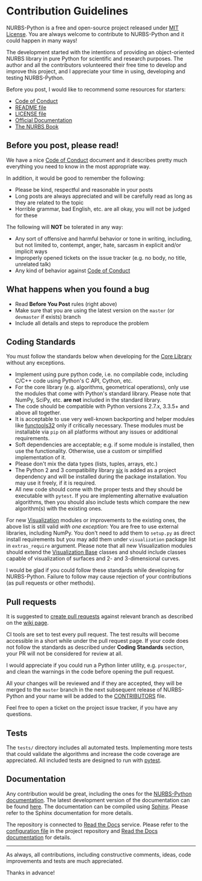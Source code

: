 # Contribution Guidelines

NURBS-Python is a free and open-source project released under [MIT License](../LICENSE). You are always welcome to 
contribute to NURBS-Python and it could happen in many ways!

The development started with the intentions of providing an object-oriented NURBS library in pure Python for 
scientific and research purposes. The author and all the contributors volunteered their free time to develop and 
improve this project, and I appreciate your time in using, developing and testing NURBS-Python.

Before you post, I would like to recommend some resources for starters:

* [Code of Conduct](CODE_OF_CONDUCT.md)
* [README file](../README.rst)
* [LICENSE file](../LICENSE)
* [Official Documentation](http://nurbs-python.readthedocs.io/en/latest/)
* [The NURBS Book](http://www.springer.com/gp/book/9783642973857)


## Before you post, please read!

We have a nice [Code of Conduct](CODE_OF_CONDUCT.md) document and it describes pretty much everything you need to know
in the most appropriate way.

In addition, it would be good to remember the following:

* Please be kind, respectful and reasonable in your posts
* Long posts are always appreciated and will be carefully read as long as they are related to the topic
* Horrible grammar, bad English, etc. are all okay, you will not be judged for these

The following will **NOT** be tolerated in any way:

* Any sort of offensive and harmful behavior or tone in writing, including, but not limited to, contempt, anger, hate, sarcasm in explicit and/or implicit ways
* Improperly opened tickets on the issue tracker (e.g. no body, no title, unrelated talk)
* Any kind of behavior against [Code of Conduct](CODE_OF_CONDUCT.md)

## What happens when you found a bug

* Read __Before You Post__ rules (right above)
* Make sure that you are using the latest version on the `master` (or `devmaster` if exists) branch
* Include all details and steps to reproduce the problem

## Coding Standards

You must follow the standards below when developing for the
[Core Library](http://nurbs-python.readthedocs.io/en/latest/modules.html) without any exceptions.

* Implement using pure python code, i.e. no compilable code, including C/C++ code using Python's C API, Cython, etc.
* For the core library (e.g. algorithms, geometrical operations), only use the modules that come with Python's standard library. Please note that NumPy, SciPy, etc. **are not** included in the standard library.
* The code should be compatible with Python versions 2.7.x, 3.3.5+ and above all together.
* It is acceptable to use very well-known backporting and helper modules like [functools32](https://pypi.org/project/functools32/) only if critically necessary. These modules must be installable via `pip` on all platforms without any issues or additional requirements.
* Soft dependencies are acceptable; e.g. if some module is installed, then use the functionality. Otherwise, use a custom or simplified implementation of it.
* Please don't mix the data types (lists, tuples, arrays, etc.)
* The Python 2 and 3 compatibility library [six](https://pypi.org/project/six/) is added as a project dependency and will be installed during the package installation. You may use it freely, if it is required.
* All new code should come with the proper tests and they should be executable with `pytest`. If you are implementing alternative evaluation algorithms, then you should also include tests which compare the new algorithm(s) with the existing ones.

For new [Visualization](http://nurbs-python.readthedocs.io/en/latest/modules_visualization.html) modules or improvements
to the existing ones, the above list is still valid _with one exception_: You are free to use external libraries,
including NumPy. You don't need to add them to `setup.py` as direct install requirements but you may add them under 
`visualization` package list in `extras_require` argument. Please note that all new Visualization modules should extend
the [Visualization Base](http://nurbs-python.readthedocs.io/en/latest/module_vis_abstract.html) classes and should
include classes capable of visualization of surfaces and 2- and 3-dimensional curves.

I would be glad if you could follow these standards while developing for NURBS-Python. Failure to follow may cause
rejection of your contributions (as pull requests or other methods).

## Pull requests

It is suggested to [create pull requests](https://help.github.com/articles/creating-a-pull-request/)
against relevant branch as described on the [wiki page](https://github.com/orbingol/NURBS-Python/wiki).

CI tools are set to test every pull request. The test results will become accessible in a short while under the
pull request page. If your code does not follow the standards as described under **Coding Standards** section, your PR
will not be considered for review at all.

I would appreciate if you could run a Python linter utility, e.g. `prospector`, and clean the warnings in the code
before opening the pull request.
 
All your changes will be reviewed and if they are accepted, they will be merged to the `master` branch in the next 
subsequent release of NURBS-Python and your name will be added to the [CONTRIBUTORS](../CONTRIBUTORS.rst) file.

Feel free to open a ticket on the project issue tracker, if you have any questions.

## Tests

The `tests/` directory includes all automated tests. Implementing more tests that could validate the algorithms and
increase the code coverage are appreciated. All included tests are designed to run with 
[pytest](https://pypi.org/project/pytest/).

## Documentation

Any contribution would be great, including the ones for the [NURBS-Python documentation](http://nurbs-python.readthedocs.io/en/latest/).
The latest development version of the documentation can be found [here](https://nurbs-python.readthedocs.io/en/devmaster/). 
The documentation can be compiled using [Sphinx](https://pypi.org/project/Sphinx/). Please refer to the Sphinx 
documentation for more details.

The repository is connected to [Read the Docs](https://readthedocs.org/) service.
Please refer to the [configuration file](https://github.com/orbingol/NURBS-Python/blob/master/.readthedocs.yml)
in the project repository and [Read the Docs documentation](https://docs.readthedocs.io/en/latest/) for details.

-----

As always, all contributions, including constructive comments, ideas, code improvements and tests are much appreciated.

Thanks in advance!
